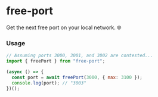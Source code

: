 # free-port
Get the next free port on your local network. 🌐 

### Usage
```js
// Assuming ports 3000, 3001, and 3002 are contested...
import { freePort } from "free-port";

(async () => {
  const port = await freePort(3000, { max: 3100 });
  console.log(port); // "3003"
})();
```
